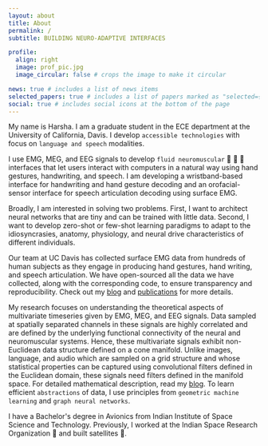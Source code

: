 ```yaml
---
layout: about
title: About
permalink: /
subtitle: BUILDING NEURO-ADAPTIVE INTERFACES 

profile:
  align: right
  image: prof_pic.jpg
  image_circular: false # crops the image to make it circular

news: true # includes a list of news items
selected_papers: true # includes a list of papers marked as "selected={true}"
social: true # includes social icons at the bottom of the page
---
```



My name is Harsha. I am a graduate student in the ECE department at the University of California, Davis. I develop `accessible technologies` with focus on `language and speech` modalities.

I use EMG, MEG, and EEG signals to develop `fluid neuromuscular` :ocean: :brain: :muscle: interfaces that let users interact with computers in a natural way using hand gestures, handwriting, and speech. I am developing a wristband-based interface for handwriting and hand gesture decoding and an orofacial-sensor interface for speech articulation decoding using surface EMG.

Broadly, I am interested in solving two problems. First, I want to architect neural networks that are tiny and can be trained with little data. Second, I want to develop zero-shot or few-shot learning paradigms to adapt to the idiosyncrasies, anatomy, physiology, and neural drive characteristics of different individuals.

Our team at UC Davis has collected surface EMG data from hundreds of human subjects as they engage in producing hand gestures, hand writing, and speech articulation. We have open-sourced all the data we have collected, along with the corresponding code, to ensure transparency and reproducibility. Check out my [blog](https://HarshavardhanaTG.github.io/blog/) and [publications](https://HarshavardhanaTG.github.io/publications/) for more details. 

My research focuses on understanding the theoretical aspects of multivariate timeseries given by EMG, MEG, and EEG signals. Data sampled at spatially separated channels in these signals are highly correlated and are defined by the underlying functional connectivity of the neural and neuromuscular systems. Hence, these multivariate signals exhibit non-Euclidean data structure defined on a cone manifold. Unlike images, language, and audio which are sampled on a grid structure and whose statistical properties can be captured using convolutional filters defined in the Euclidean domain, these signals need filters defined in the manifold space. For detailed mathematical description, read my [blog](https://HarshavardhanaTG.github.io/blog/). To learn efficient `abstractions` of data, I use principles from `geometric machine learning` and `graph neural networks`.

I have a Bachelor's degree in Avionics from Indian Institute of Space Science and Technology. Previously, I worked at the Indian Space Research Organization :rocket: and built satellites :satellite:.